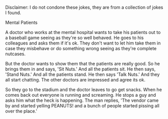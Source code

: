 Disclaimer: I do not condone these jokes, they are from a collection of jokes I found.

Mental Patients

A doctor who works at the mental hospital wants to take his patients out to a baseball game seeing as they're so well behaved. He goes to his colleagues and asks them if it's ok. They don't want to let him take them in case they misbehave or do something wrong seeing as they're complete nutcases. 

But the doctor wants to show them that the patients are really good. So he brings them in and says, 'Sit Nuts.' And all the patients sit.
He then says, 'Stand Nuts.' And all the patients stand. He then says 'Talk Nuts.' And they all start chatting. The other doctors are impressed and agree its ok. 

So they go to the stadium and the doctor leaves to go get snacks. When he comes back out everyone is running and screaming. He stops a guy and asks him what the heck is happening. The man replies, 'The vendor came by and started yelling PEANUTS! and a bunch of people started pissing all over the place.'

